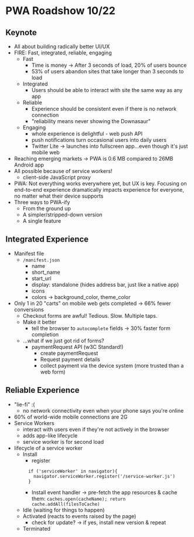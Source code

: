 # PWA Roadshow 10/22

## Keynote
- All about building radically better UI/UX
- FIRE: Fast, integrated, reliable, engaging
  - Fast
    - Time is money -> After 3 seconds of load, 20% of users bounce
    - 53% of users abandon sites that take longer than 3 seconds to load
  - Integrated
    - Users should be able to interact with site the same way as any app
  - Reliable
    - Experience should be consistent even if there is no network connection
    - "reliability means never showing the Downasaur"
  - Engaging
    - whole experience is delightful - web push API
    - push notifications turn occasional users into daily users
    - Twitter Lite -> launches into fullscreen app...even though it's just mobile web
- Reaching emerging markets -> PWA is 0.6 MB compared to 26MB Android app
- All possible because of service workers!
  - client-side JavaScript proxy
- PWA: Not everything works everywhere yet, but UX is key. Focusing on end-to-end experience dramatically impacts experience for everyone, no matter what their device supports
- Three ways to PWA-ify
  - From the ground up
  - A simpler/stripped-down version
  - A single feature

## Integrated Experience
- Manifest file
  - `/manifest.json`
    - name
    - short_name
    - start_url
    - display: standalone (hides address bar, just like a native app)
    - icons
    - colors -> background_color, theme_color
- Only 1 in 20 "carts" on mobile web gets completed -> 66% fewer conversions
  - Checkout forms are awful! Tedious. Slow. Multiple taps.
  - Make it better
    - tell the browser to `autocomplete` fields -> 30% faster form completion
  - ...what if we just got rid of forms?
    - paymentRequest API (w3C Standard!)
      - create paymentRequest
      - Request payment details
      - collect payment via the device system (more trusted than a web form)

## Reliable Experience
- "lie-fi" :(
  - no network connectivity even when your phone says you're online
- 60% of world-wide mobile connections are 2G
- Service Workers
  - interact with users even if they're not actively in the browser
  - adds app-like lifecycle
  - service worker is for second load
- lifecycle of a service worker
  - Install
    - register
    ```
      if ('serviceWorker' in navigator){
        navigator.serviceWorker.register('/service-worker.js')
      }
    ```
    - Install event handler -> pre-fetch the app resources & cache them: `caches.open(cacheName); return cache.addAll(filesToCache)`
  - Idle (waiting for things to happen)
  - Activated (reacts to events raised by the page)
    - check for update? -> if yes, install new version & repeat
  - Terminated  
